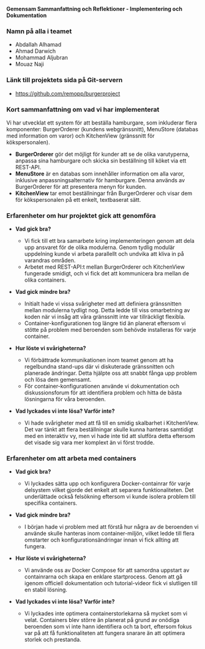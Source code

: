 **Gemensam Sammanfattning och Reflektioner - Implementering och Dokumentation**

### Namn på alla i teamet
- Abdallah Alhamad
- Ahmad Darwich
- Mohammad Aljubran
- Mouaz Naji

### Länk till projektets sida på Git-servern
- https://github.com/remopp/burgerproject

### Kort sammanfattning om vad vi har implementerat
Vi har utvecklat ett system för att beställa hamburgare, som inkluderar flera komponenter: BurgerOrderer (kundens webgränssnitt), MenuStore (databas med information om varor) och KitchenView (gränssnitt för kökspersonalen).
- **BurgerOrderer** gör det möjligt för kunder att se de olika varutyperna, anpassa sina hamburgare och skicka sin beställning till köket via ett REST-API.
- **MenuStore** är en databas som innehåller information om alla varor, inklusive anpassningsalternativ för hamburgare. Denna används av BurgerOrderer för att presentera menyn för kunden.
- **KitchenView** tar emot beställningar från BurgerOrderer och visar dem för kökspersonalen på ett enkelt, textbaserat sätt.

### Erfarenheter om hur projektet gick att genomföra
- **Vad gick bra?**
  - Vi fick till ett bra samarbete kring implementeringen genom att dela upp ansvaret för de olika modulerna. Genom tydlig modulär uppdelning kunde vi arbeta parallellt och undvika att kliva in på varandras områden.
  - Arbetet med REST-API:t mellan BurgerOrderer och KitchenView fungerade smidigt, och vi fick det att kommunicera bra mellan de olika containers.

- **Vad gick mindre bra?**
  - Initialt hade vi vissa svårigheter med att definiera gränssnitten mellan modulerna tydligt nog. Detta ledde till viss omarbetning av koden när vi insåg att våra gränssnitt inte var tillräckligt flexibla.
  - Container-konfigurationen tog längre tid än planerat eftersom vi stötte på problem med beroenden som behövde installeras för varje container.

- **Hur löste vi svårigheterna?**
  - Vi förbättrade kommunikationen inom teamet genom att ha regelbundna stand-ups där vi diskuterade gränssnitten och planerade ändringar. Detta hjälpte oss att snabbt fånga upp problem och lösa dem gemensamt.
  - För container-konfigurationen använde vi dokumentation och diskussionsforum för att identifiera problem och hitta de bästa lösningarna för våra beroenden.

- **Vad lyckades vi inte lösa? Varför inte?**
  - Vi hade svårigheter med att få till en smidig skalbarhet i KitchenView. Det var tänkt att flera beställningar skulle kunna hanteras samtidigt med en interaktiv vy, men vi hade inte tid att slutföra detta eftersom det visade sig vara mer komplext än vi först trodde.

### Erfarenheter om att arbeta med containers
- **Vad gick bra?**
  - Vi lyckades sätta upp och konfigurera Docker-containrar för varje delsystem vilket gjorde det enkelt att separera funktionaliteten. Det underlättade också felsökning eftersom vi kunde isolera problem till specifika containers.

- **Vad gick mindre bra?**
  - I början hade vi problem med att förstå hur några av de beroenden vi använde skulle hanteras inom container-miljön, vilket ledde till flera omstarter och konfigurationsändringar innan vi fick allting att fungera.

- **Hur löste vi svårigheterna?**
  - Vi använde oss av Docker Compose för att samordna uppstart av containrarna och skapa en enklare startprocess. Genom att gå igenom officiell dokumentation och tutorial-videor fick vi slutligen till en stabil lösning.

- **Vad lyckades vi inte lösa? Varför inte?**
  - Vi lyckades inte optimera containerstorlekarna så mycket som vi velat. Containers blev större än planerat på grund av onödiga beroenden som vi inte hann identifiera och ta bort, eftersom fokus var på att få funktionaliteten att fungera snarare än att optimera storlek och prestanda.

